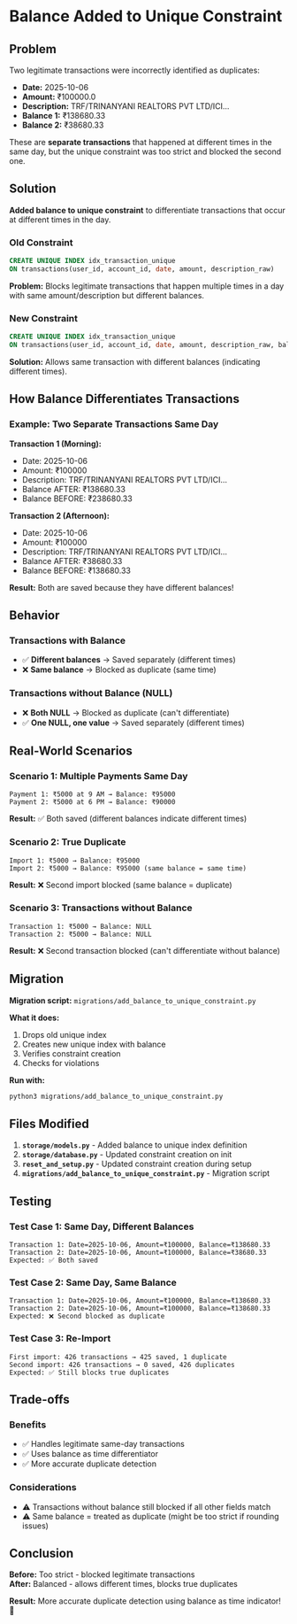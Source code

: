 # Balance Added to Unique Constraint

## Problem

Two legitimate transactions were incorrectly identified as duplicates:
- **Date:** 2025-10-06
- **Amount:** ₹100000.0
- **Description:** TRF/TRINANYANI REALTORS PVT LTD/ICI...
- **Balance 1:** ₹138680.33
- **Balance 2:** ₹38680.33

These are **separate transactions** that happened at different times in the same day, but the unique constraint was too strict and blocked the second one.

## Solution

**Added balance to unique constraint** to differentiate transactions that occur at different times in the day.

### Old Constraint
```sql
CREATE UNIQUE INDEX idx_transaction_unique 
ON transactions(user_id, account_id, date, amount, description_raw)
```

**Problem:** Blocks legitimate transactions that happen multiple times in a day with same amount/description but different balances.

### New Constraint
```sql
CREATE UNIQUE INDEX idx_transaction_unique 
ON transactions(user_id, account_id, date, amount, description_raw, balance)
```

**Solution:** Allows same transaction with different balances (indicating different times).

## How Balance Differentiates Transactions

### Example: Two Separate Transactions Same Day

**Transaction 1 (Morning):**
- Date: 2025-10-06
- Amount: ₹100000
- Description: TRF/TRINANYANI REALTORS PVT LTD/ICI...
- Balance AFTER: ₹138680.33
- Balance BEFORE: ₹238680.33

**Transaction 2 (Afternoon):**
- Date: 2025-10-06
- Amount: ₹100000
- Description: TRF/TRINANYANI REALTORS PVT LTD/ICI...
- Balance AFTER: ₹38680.33
- Balance BEFORE: ₹138680.33

**Result:** Both are saved because they have different balances!

## Behavior

### Transactions with Balance
- ✅ **Different balances** → Saved separately (different times)
- ❌ **Same balance** → Blocked as duplicate (same time)

### Transactions without Balance (NULL)
- ❌ **Both NULL** → Blocked as duplicate (can't differentiate)
- ✅ **One NULL, one value** → Saved separately (different times)

## Real-World Scenarios

### Scenario 1: Multiple Payments Same Day
```
Payment 1: ₹5000 at 9 AM → Balance: ₹95000
Payment 2: ₹5000 at 6 PM → Balance: ₹90000
```
**Result:** ✅ Both saved (different balances indicate different times)

### Scenario 2: True Duplicate
```
Import 1: ₹5000 → Balance: ₹95000
Import 2: ₹5000 → Balance: ₹95000 (same balance = same time)
```
**Result:** ❌ Second import blocked (same balance = duplicate)

### Scenario 3: Transactions without Balance
```
Transaction 1: ₹5000 → Balance: NULL
Transaction 2: ₹5000 → Balance: NULL
```
**Result:** ❌ Second transaction blocked (can't differentiate without balance)

## Migration

**Migration script:** `migrations/add_balance_to_unique_constraint.py`

**What it does:**
1. Drops old unique index
2. Creates new unique index with balance
3. Verifies constraint creation
4. Checks for violations

**Run with:**
```bash
python3 migrations/add_balance_to_unique_constraint.py
```

## Files Modified

1. **`storage/models.py`** - Added balance to unique index definition
2. **`storage/database.py`** - Updated constraint creation on init
3. **`reset_and_setup.py`** - Updated constraint creation during setup
4. **`migrations/add_balance_to_unique_constraint.py`** - Migration script

## Testing

### Test Case 1: Same Day, Different Balances
```
Transaction 1: Date=2025-10-06, Amount=₹100000, Balance=₹138680.33
Transaction 2: Date=2025-10-06, Amount=₹100000, Balance=₹38680.33
Expected: ✅ Both saved
```

### Test Case 2: Same Day, Same Balance
```
Transaction 1: Date=2025-10-06, Amount=₹100000, Balance=₹138680.33
Transaction 2: Date=2025-10-06, Amount=₹100000, Balance=₹138680.33
Expected: ❌ Second blocked as duplicate
```

### Test Case 3: Re-Import
```
First import: 426 transactions → 425 saved, 1 duplicate
Second import: 426 transactions → 0 saved, 426 duplicates
Expected: ✅ Still blocks true duplicates
```

## Trade-offs

### Benefits
- ✅ Handles legitimate same-day transactions
- ✅ Uses balance as time differentiator
- ✅ More accurate duplicate detection

### Considerations
- ⚠️ Transactions without balance still blocked if all other fields match
- ⚠️ Same balance = treated as duplicate (might be too strict if rounding issues)

## Conclusion

**Before:** Too strict - blocked legitimate transactions  
**After:** Balanced - allows different times, blocks true duplicates  

**Result:** More accurate duplicate detection using balance as time indicator! 🎉

